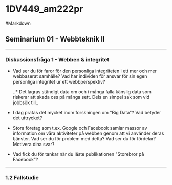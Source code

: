 1DV449_am222pr
==============
#Markdown
## Seminarium 01 - Webbteknik II
-------------

### Diskussionsfråga 1 - Webben & integritet


- Vad ser du för faror för den personliga integriteten i ett mer och mer webbaserat samhälle? Vad har individen för ansvar för sin egen personliga integritet ur ett webbperspektiv?
 
  ..* Det lagras ständigt data om och i många falla känslig data som riskerar att skada oss på många sett. 
      Dels en simpel sak som vid jobbsök till.. 
      

- I dag pratas det mycket inom forskningen om "Big Data"? Vad betyder det uttrycket?


- Stora företag som t.ex. Google och Facebook samlar massor av information om våra aktiviteter på webben genom att vi använder deras tjänster. Vad ser du för problem med detta? Vad ser du för fördelar? Motivera dina svar?


- Vad fick du för tankar när du läste publikationen "Storebror på Facebook"?


-------------
### 1.2 Fallstudie
